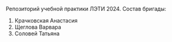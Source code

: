 Репозиторий учебной практики ЛЭТИ 2024. 
Состав бригады:
1. Крачковская Анастасия
2. Щеглова Варвара
3. Соловей Татьяна
